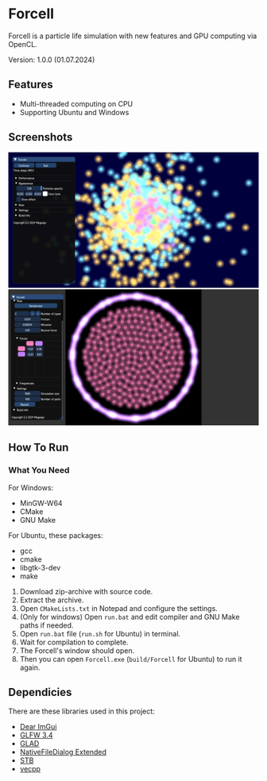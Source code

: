 # Forcell
Forcell is a particle life simulation with new features and GPU computing via OpenCL.

Version: 1.0.0 (01.07.2024)

## Features
+ Multi-threaded computing on CPU
+ Supporting Ubuntu and Windows

## Screenshots
<img src="images/screen1.png" width="600">
<img src="images/screen2.png" width="600">

## How To Run
### What You Need
For Windows:
+ MinGW-W64
+ CMake
+ GNU Make

For Ubuntu, these packages:
+ gcc
+ cmake
+ libgtk-3-dev
+ make

1. Download zip-archive with source code.
2. Extract the archive.
3. Open `CMakeLists.txt` in Notepad and configure the settings.
4. (Only for windows) Open `run.bat` and edit compiler and GNU Make paths if needed.
5. Open `run.bat` file (`run.sh` for Ubuntu) in terminal.
6. Wait for compilation to complete.
7. The Forcell's window should open.
8. Then you can open `Forcell.exe` (`build/Forcell` for Ubuntu) to run it again.

## Dependicies
There are these libraries used in this project:
+ [Dear ImGui](https://github.com/ocornut/imgui)
+ [GLFW 3.4](https://github.com/glfw/glfw)
+ [GLAD](https://github.com/dav1dde/glad-web)
+ [NativeFileDialog Extended](https://github.com/btzy/nativefiledialog-extended)
+ [STB](https://github.com/nothings/stb)
+ [vecpp](https://github.com/Megospc/vecpp)